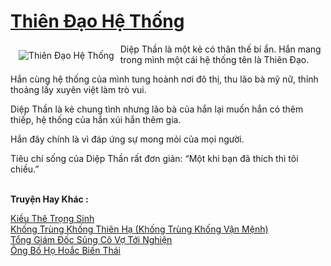 <a href="https://utruyen.com/truyen/thien-dao-he-thong/17555/" title="Thiên Đạo Hệ Thống"><h1>Thiên Đạo Hệ Thống</h1></a><div style="display:table"><img align="right" style="float: left; padding: 10px;" src="https://utruyen.com/images/story/200x260/thien-dao-he-thong.jpg" alt="Thiên Đạo Hệ Thống">Diệp Thần là một kẻ có thân thế bí ẩn. Hắn mang trong mình một cái hệ thống tên là Thiên Đạo.<p></p>Hắn cùng hệ thống của mình tung hoành nơi đô thị, thu lão bà mỹ nữ, thỉnh thoảng lấy xuyên việt làm trò vui.<p></p>Diệp Thần là kẻ chung tình nhưng lão bà của hắn lại muốn hắn có thêm thiếp, hệ thống của hắn xúi hắn thêm gia.<p></p>Hắn đây chính là vì đáp ứng sự mong mỏi của mọi người.<p></p>Tiêu chí sống của Diệp Thần rất đơn giản: “Một khi bạn đã thích thì tôi chiều.”</div><p><br><b>Truyện Hay Khác :</b></p><a href="https://utruyen.com/truyen/kieu-the-trong-sinh/18912/" alt="Kiều Thê Trọng Sinh">Kiều Thê Trọng Sinh</a><br/><a href="https://truyenngontinhay.wordpress.com/2019/10/03/khong-trung-khong-thien-ha-khong-trung-khong-van-menh/" alt="Khống Trùng Khống Thiên Hạ (Khống Trùng Khống Vận Mệnh)">Khống Trùng Khống Thiên Hạ (Khống Trùng Khống Vận Mệnh)</a><br/><a href="https://github.com/quanluxury/ngontinhhot/tree/master/truyenhay/19226/" alt="Tổng Giám Đốc Sủng Cô Vợ Tới Nghiện">Tổng Giám Đốc Sủng Cô Vợ Tới Nghiện</a><br/><a href="https://www.flickr.com/photos/184340401@N07/48819226437/" alt="Ông Bố Họ Hoắc Biến Thái">Ông Bố Họ Hoắc Biến Thái</a><br/>